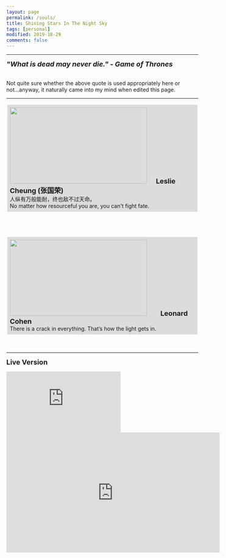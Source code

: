 ```yaml
---
layout: page
permalink: /souls/
title: Shining Stars In The Night Sky
tags: [personal]
modified: 2019-10-29
comments: false
---
```

----

<strong><i><font size = "+1">"What is dead may never die."  - Game of Thrones</font></i></strong>

<br />
Not quite sure whether the above quote is used appropriately here or not...anyway, it naturally came into my mind when edited this page.

----



<p style="border:2px; border-style:solid; border-color:#FFFFFF; background-color:#DCDCDC; padding: 0.5em;"> <img src="{{site.baseurl}}/images/leslie.jpeg" width="360" height="200"/>&nbsp;&nbsp;&nbsp;&nbsp;&nbsp;&nbsp;<strong><font size = "+1.2">Leslie Cheung (张国荣)</font></strong><br>人纵有万般能耐，终也敌不过天命。<br>
No matter how resourceful you are, you can't fight fate.</p><br>

<br />
<p style="border:2px; border-style:solid; border-color:#FFFFFF; background-color:#DCDCDC; padding: 0.5em;"> <img src="{{site.baseurl}}/images/cohen.jpg" width="360" height="200"/>&nbsp;&nbsp;&nbsp;&nbsp;&nbsp;&nbsp;&nbsp;&nbsp;&nbsp;<strong><font size = "+1.2">Leonard Cohen</font></strong><br>There is a crack in everything. That’s how the light gets in.</p><br>

---

<strong><font size = "+1">Live Version</font></strong>

<iframe width="300" height="160" src="https://www.youtube.com/embed/DgEiDc1aXr0" frameborder="0" allow="accelerometer; autoplay; encrypted-media; gyroscope; picture-in-picture" allowfullscreen></iframe>

<br />
<iframe width="560" height="315" src="https://www.youtube.com/embed/Axyzwt6-zbo" frameborder="0" allow="accelerometer; autoplay; encrypted-media; gyroscope; picture-in-picture" allowfullscreen></iframe>
